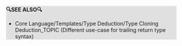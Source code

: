 <div style="margin:2em; background-color: #e0e0e0;">

<strong>🔍SEE ALSO🔍</strong>

 * Core Language/Templates/Type Deduction/Type Cloning Deduction_TOPIC (Different use-case for trailing return type syntax)

</div>

